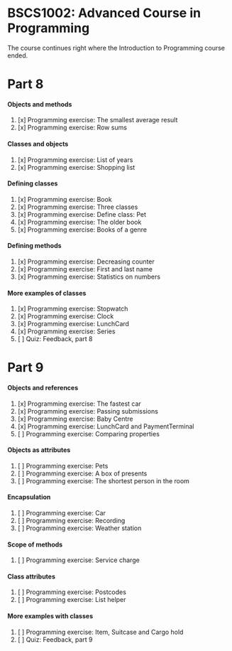 # BSCS1002: Advanced Course in Programming

The course continues right where the Introduction to Programming course ended.

# Part 8

#### Objects and methods
1. [x] Programming exercise: The smallest average result
2. [x] Programming exercise: Row sums
#### Classes and objects
1. [x] Programming exercise: List of years
2. [x] Programming exercise: Shopping list
#### Defining classes
1. [x] Programming exercise: Book
2. [x] Programming exercise: Three classes
3. [x] Programming exercise: Define class: Pet
4. [x] Programming exercise: The older book
5. [x] Programming exercise: Books of a genre
#### Defining methods
1. [x] Programming exercise: Decreasing counter
2. [x] Programming exercise: First and last name
3. [x] Programming exercise: Statistics on numbers
#### More examples of classes
1. [x] Programming exercise: Stopwatch
2. [x] Programming exercise: Clock
3. [x] Programming exercise: LunchCard
4. [x] Programming exercise: Series
5. [ ] Quiz: Feedback, part 8

# Part 9

#### Objects and references
1. [x] Programming exercise: The fastest car
2. [x] Programming exercise: Passing submissions
3. [x] Programming exercise: Baby Centre
4. [x] Programming exercise: LunchCard and PaymentTerminal
5. [ ] Programming exercise: Comparing properties
#### Objects as attributes
1. [ ] Programming exercise: Pets
2. [ ] Programming exercise: A box of presents
3. [ ] Programming exercise: The shortest person in the room
#### Encapsulation
1. [ ] Programming exercise: Car
2. [ ] Programming exercise: Recording
3. [ ] Programming exercise: Weather station
#### Scope of methods
1. [ ] Programming exercise: Service charge
#### Class attributes
1. [ ] Programming exercise: Postcodes
2. [ ] Programming exercise: List helper
#### More examples with classes
1. [ ] Programming exercise: Item, Suitcase and Cargo hold
2. [ ] Quiz: Feedback, part 9